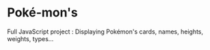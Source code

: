 # Poké-mon's
Full JavaScript project : Displaying Pokémon's cards, names, heights, weights, types... 
